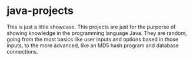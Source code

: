 # java-projects
This is just a little showcase.
This projects are just for the purporse of showing knowledge in the programming language Java. They are random, going from the most basics like user inputs and options based in those inputs, to the more advanced, like an MD5 hash program and database connections.
